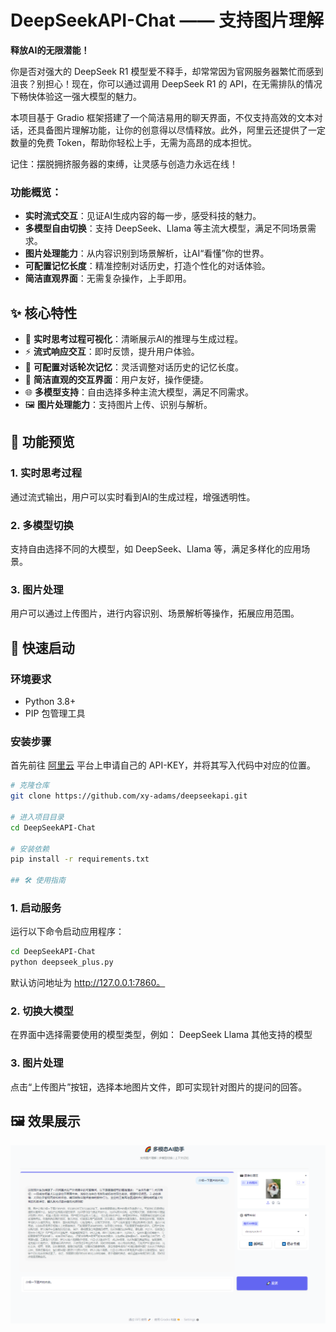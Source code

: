 # DeepSeekAPI-Chat —— 支持图片理解

**释放AI的无限潜能！**

你是否对强大的 DeepSeek R1 模型爱不释手，却常常因为官网服务器繁忙而感到沮丧？别担心！现在，你可以通过调用 DeepSeek R1 的 API，在无需排队的情况下畅快体验这一强大模型的魅力。

本项目基于 Gradio 框架搭建了一个简洁易用的聊天界面，不仅支持高效的文本对话，还具备图片理解功能，让你的创意得以尽情释放。此外，阿里云还提供了一定数量的免费 Token，帮助你轻松上手，无需为高昂的成本担忧。

记住：摆脱拥挤服务器的束缚，让灵感与创造力永远在线！

### 功能概览：
- **实时流式交互**：见证AI生成内容的每一步，感受科技的魅力。
- **多模型自由切换**：支持 DeepSeek、Llama 等主流大模型，满足不同场景需求。
- **图片处理能力**：从内容识别到场景解析，让AI“看懂”你的世界。
- **可配置记忆长度**：精准控制对话历史，打造个性化的对话体验。
- **简洁直观界面**：无需复杂操作，上手即用。


## ✨ 核心特性

- 🧠 **实时思考过程可视化**：清晰展示AI的推理与生成过程。
- ⚡ **流式响应交互**：即时反馈，提升用户体验。
- 🔄 **可配置对话轮次记忆**：灵活调整对话历史的记忆长度。
- 🎨 **简洁直观的交互界面**：用户友好，操作便捷。
- 🌐 **多模型支持**：自由选择多种主流大模型，满足不同需求。
- 🖼️ **图片处理能力**：支持图片上传、识别与解析。

## 📸 功能预览

### 1. 实时思考过程
通过流式输出，用户可以实时看到AI的生成过程，增强透明性。

### 2. 多模型切换
支持自由选择不同的大模型，如 DeepSeek、Llama 等，满足多样化的应用场景。

### 3. 图片处理
用户可以通过上传图片，进行内容识别、场景解析等操作，拓展应用范围。

## 🚀 快速启动

### 环境要求
- Python 3.8+
- PIP 包管理工具

### 安装步骤
首先前往 [阿里云](https://account.aliyun.com/) 平台上申请自己的 API-KEY，并将其写入代码中对应的位置。

```bash
# 克隆仓库
git clone https://github.com/xy-adams/deepseekapi.git

# 进入项目目录
cd DeepSeekAPI-Chat

# 安装依赖
pip install -r requirements.txt

## 🛠 使用指南
```

### 1. 启动服务
运行以下命令启动应用程序：

```bash
cd DeepSeekAPI-Chat
python deepseek_plus.py
```

默认访问地址为 http://127.0.0.1:7860。

### 2. 切换大模型
在界面中选择需要使用的模型类型，例如：
DeepSeek
Llama
其他支持的模型

### 3. 图片处理
点击“上传图片”按钮，选择本地图片文件，即可实现针对图片的提问的回答。

## 🖼️ 效果展示
![alt text](image.png)